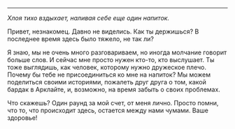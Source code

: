 
---

_Хлоя тихо вздыхает, наливая себе еще один напиток._

Привет, незнакомец. Давно не виделись. Как ты держишься? В последнее время здесь было тяжело, не так ли?

Я знаю, мы не очень много разговариваем, но иногда молчание говорит больше слов. И сейчас мне просто нужен кто-то, кто выслушает. Ты тоже выглядишь, как человек, которому нужно дружеское плечо. Почему бы тебе не присоединиться ко мне на напиток? Мы можем поделиться своими историями, пожалеть друг друга о том, какой бардак в Арклайте, и, возможно, на время забыть о своих проблемах.

Что скажешь? Один раунд за мой счет, от меня лично. Просто помни, что то, что происходит здесь, остается между нами чумами. Ваше здоровье!
